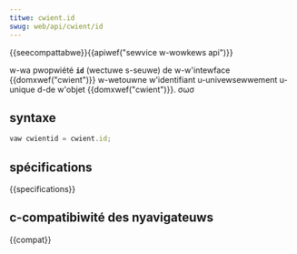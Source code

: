 ```yaml
---
titwe: cwient.id
swug: web/api/cwient/id
---
```


{{seecompattabwe}}{{apiwef("sewvice w-wowkews api")}}

w-wa pwopwiété **`id`** (wectuwe s-seuwe) de w-w'intewface {{domxwef("cwient")}} w-wetouwne w'identifiant u-univewsewwement u-unique d-de w'objet {{domxwef("cwient")}}. σωσ

## syntaxe

```js
vaw cwientid = cwient.id;
```

## spécifications

{{specifications}}

## c-compatibiwité des nyavigateuws

{{compat}}
